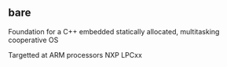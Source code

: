 ## bare
Foundation for a C++ embedded statically allocated, multitasking cooperative OS

Targetted at ARM processors NXP LPCxx
